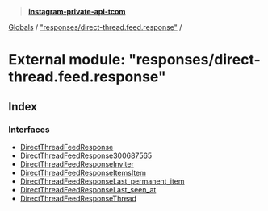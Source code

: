 > **[instagram-private-api-tcom](../README.md)**

[Globals](../README.md) / ["responses/direct-thread.feed.response"](_responses_direct_thread_feed_response_.md) /

# External module: "responses/direct-thread.feed.response"

## Index

### Interfaces

* [DirectThreadFeedResponse](../interfaces/_responses_direct_thread_feed_response_.directthreadfeedresponse.md)
* [DirectThreadFeedResponse300687565](../interfaces/_responses_direct_thread_feed_response_.directthreadfeedresponse300687565.md)
* [DirectThreadFeedResponseInviter](../interfaces/_responses_direct_thread_feed_response_.directthreadfeedresponseinviter.md)
* [DirectThreadFeedResponseItemsItem](../interfaces/_responses_direct_thread_feed_response_.directthreadfeedresponseitemsitem.md)
* [DirectThreadFeedResponseLast_permanent_item](../interfaces/_responses_direct_thread_feed_response_.directthreadfeedresponselast_permanent_item.md)
* [DirectThreadFeedResponseLast_seen_at](../interfaces/_responses_direct_thread_feed_response_.directthreadfeedresponselast_seen_at.md)
* [DirectThreadFeedResponseThread](../interfaces/_responses_direct_thread_feed_response_.directthreadfeedresponsethread.md)